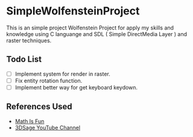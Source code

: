 # SimpleWolfensteinProject

This is an simple project Wolfenstein Project for apply my skills and knowledge
using C languange and SDL ( Simple DirectMedia Layer ) and raster techniques.

## Todo List

- [ ] Implement system for render in raster.
- [ ] Fix entity rotation function.
- [ ] Implement better way for get keyboard keydown.

## References Used

- <a href="https://www.mathsisfun.com/">Math Is Fun</a>
- <a href="https://www.youtube.com/@3DSage/videos">3DSage YouTube Channel</a>